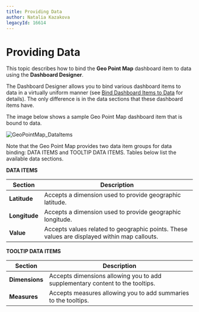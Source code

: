 ```yaml
---
title: Providing Data
author: Natalia Kazakova
legacyId: 16614
---
```

# Providing Data
This topic describes how to bind the **Geo Point Map** dashboard item to data using the **Dashboard Designer**.

The Dashboard Designer allows you to bind various dashboard items to data in a virtually uniform manner (see [Bind Dashboard Items to Data](../../../bind-dashboard-items-to-data/bind-dashboard-items-to-data.md) for details). The only difference is in the data sections that these dashboard items have.

The image below shows a sample Geo Point Map dashboard item that is bound to data.

![GeoPointMap_DataItems](../../../../../images/img23579.png)

Note that the Geo Point Map provides two data item groups for data binding: DATA ITEMS and TOOLTIP DATA ITEMS.
Tables below list the available data sections.

**DATA ITEMS**

| Section | Description |
|---|---|
| **Latitude** | Accepts a dimension used to provide geographic latitude. |
| **Longitude** | Accepts a dimension used to provide geographic longitude. |
| **Value** | Accepts values related to geographic points. These values are displayed within map callouts. |

**TOOLTIP DATA ITEMS**

| Section | Description |
|---|---|
| **Dimensions** | Accepts dimensions allowing you to add supplementary content to the tooltips. |
| **Measures** | Accepts measures allowing you to add summaries to the tooltips. |